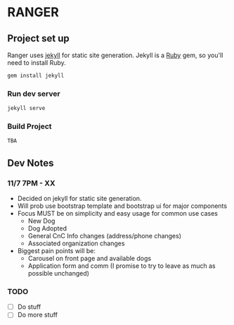 # RANGER

## Project set up

Ranger uses [jekyll](http://jekyllrb.com/) for static site generation.
Jekyll is a [Ruby](https://www.ruby-lang.org/en/downloads/) gem, so you'll need to install Ruby.

```bash
gem install jekyll
```

### Run dev server
```bash
jekyll serve
```

### Build Project
```bash
TBA
```


## Dev Notes

### 11/7 7PM - XX
- Decided on jekyll for static site generation.
- Will prob use bootstrap template and bootstrap ui for major
	components
- Focus MUST be on simplicity and easy usage for common use cases
	- New Dog
	- Dog Adopted
	- General CnC Info changes (address/phone changes)
	- Associated organization changes
- Biggest pain points will be:
	- Carousel on front page and available dogs
	- Application form and comm (I promise to try to leave as much as possible
		unchanged)

### TODO
- [ ] Do stuff
- [ ] Do more stuff
